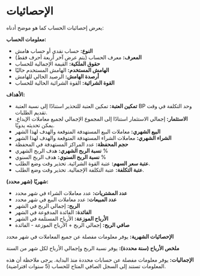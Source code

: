 # **الإحصائيات**

يعرض إحصائيات الحساب كما هو موضح أدناه:

**معلومات الحساب:**
- **النوع:** حساب نقدي أو حساب هامش
- **المعرف:** معرف الحساب (يتم عرض آخر أربعة أحرف فقط)
- **حقوق الملكية:** القيمة الإجمالية للحساب
- **الهامش المستخدم:** الهامش المستخدم حاليًا
- **أرصدة الهامش:** الرصيد الحالي للهامش
- **القوة الشرائية:** القوة الشرائية الحالية للحساب

**الأهداف:**
- **تمكين العتبة:** تمكين العتبة للتحذير استنادًا إلى نسبة العتبة BP وحد التكلفة في وقت تقديم الطلبات.
- **الاستثمار:** إجمالي الاستثمار استنادًا إلى المجموع الإجمالي لجميع معاملات الإيداع. يمكن تحديثه يدويًا.
- **البيع الشهري:** معاملات البيع المستهدفة المتوقعة والهدف لهذا الشهر
- **الشراء الشهري:** معاملات الشراء المستهدفة المتوقعة والهدف لهذا الشهر
- **حجم المحفظة:** عدد المراكز المستهدفة في المحفظة
- **نسبة الربح الشهري:** هدف الربح الشهري %
- **نسبة الربح السنوي:** هدف الربح السنوي %
- **عتبة سعر السهم:** عتبة القوة الشرائية. تحذير وقت وضع الطلب.
- **عتبة التكلفة:** عتبة التكلفة الإجمالية. تحذير وقت وضع الطلب.

**شهريًا (شهر محدد):**
- **عدد المشتريات:** عدد معاملات الشراء في شهر محدد
- **عدد المبيعات:** عدد معاملات البيع في شهر محدد
- **الربح:** إجمالي الربح في الشهر
- **الفائدة:** الفائدة المدفوعة في الشهر
- **الأرباح الموزعة:** الأرباح المستلمة في الشهر
- **صافي الربح:** إجمالي الربح + الأرباح الموزعة - الفائدة

**الإحصائيات الشهرية:**
يوفر معلومات مفصلة عن جميع المعاملات في شهر محدد

**ملخص الأرباح (سنة محددة):**
يوفر نسبة الربح وإجمالي الأرباح لكل شهر من السنة

**الإجماليات:**
يوفر معلومات مفصلة عن حسابات محددة منذ البداية.
يرجى ملاحظة أن هذه المعلومات تستند إلى السجل الصافي المتاح للحساب (5 سنوات افتراضية).

